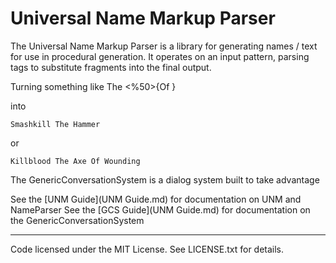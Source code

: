# Universal Name Markup Parser #

The Universal Name Markup Parser is a library for generating names / text for use in procedural generation. It operates on an input pattern, parsing tags to substitute fragments into the final output.

Turning something like 
    <verb><nount> The <verb> <%50>{Of <verbing>}

into

    Smashkill The Hammer

or

    Killblood The Axe Of Wounding


The GenericConversationSystem is a dialog system built to take advantage 

See the [UNM Guide](UNM Guide.md) for documentation on UNM and NameParser
See the [GCS Guide](UNM Guide.md) for documentation on the GenericConversationSystem

--------------------------------------------

Code licensed under the MIT License. See LICENSE.txt for details.